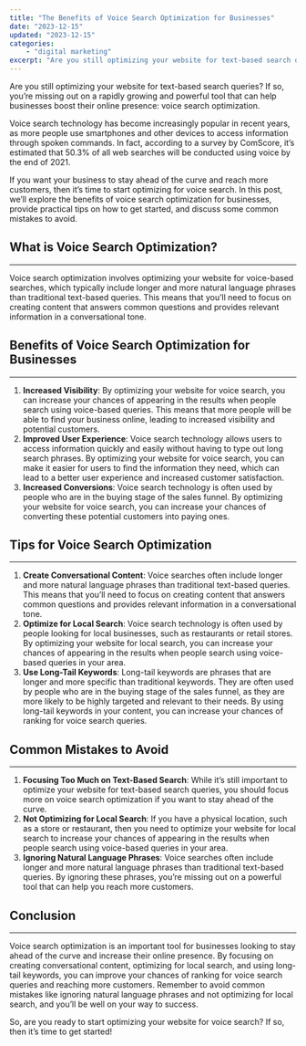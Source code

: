 ```yaml
---
title: "The Benefits of Voice Search Optimization for Businesses"
date: "2023-12-15"
updated: "2023-12-15"
categories: 
    - "digital marketing"
excerpt: "Are you still optimizing your website for text-based search queries? If so, you’re missing out on a rapidly growing and powerful tool that can help businesses boost their online presence: voice search optimization."
--- 
```

Are you still optimizing your website for text-based search queries? If so, you’re missing out on a rapidly growing and powerful tool that can help businesses boost their online presence: voice search optimization.

Voice search technology has become increasingly popular in recent years, as more people use smartphones and other devices to access information through spoken commands. In fact, according to a survey by ComScore, it’s estimated that 50.3% of all web searches will be conducted using voice by the end of 2021.

If you want your business to stay ahead of the curve and reach more customers, then it’s time to start optimizing for voice search. In this post, we’ll explore the benefits of voice search optimization for businesses, provide practical tips on how to get started, and discuss some common mistakes to avoid.

## What is Voice Search Optimization?
---------------------------------

Voice search optimization involves optimizing your website for voice-based searches, which typically include longer and more natural language phrases than traditional text-based queries. This means that you’ll need to focus on creating content that answers common questions and provides relevant information in a conversational tone.

## Benefits of Voice Search Optimization for Businesses
----------------------------------------------------

1. **Increased Visibility**: By optimizing your website for voice search, you can increase your chances of appearing in the results when people search using voice-based queries. This means that more people will be able to find your business online, leading to increased visibility and potential customers.
2. **Improved User Experience**: Voice search technology allows users to access information quickly and easily without having to type out long search phrases. By optimizing your website for voice search, you can make it easier for users to find the information they need, which can lead to a better user experience and increased customer satisfaction.
3. **Increased Conversions**: Voice search technology is often used by people who are in the buying stage of the sales funnel. By optimizing your website for voice search, you can increase your chances of converting these potential customers into paying ones.

## Tips for Voice Search Optimization
----------------------------------

1. **Create Conversational Content**: Voice searches often include longer and more natural language phrases than traditional text-based queries. This means that you’ll need to focus on creating content that answers common questions and provides relevant information in a conversational tone.
2. **Optimize for Local Search**: Voice search technology is often used by people looking for local businesses, such as restaurants or retail stores. By optimizing your website for local search, you can increase your chances of appearing in the results when people search using voice-based queries in your area.
3. **Use Long-Tail Keywords**: Long-tail keywords are phrases that are longer and more specific than traditional keywords. They are often used by people who are in the buying stage of the sales funnel, as they are more likely to be highly targeted and relevant to their needs. By using long-tail keywords in your content, you can increase your chances of ranking for voice search queries.

## Common Mistakes to Avoid
------------------------

1. **Focusing Too Much on Text-Based Search**: While it’s still important to optimize your website for text-based search queries, you should focus more on voice search optimization if you want to stay ahead of the curve.
2. **Not Optimizing for Local Search**: If you have a physical location, such as a store or restaurant, then you need to optimize your website for local search to increase your chances of appearing in the results when people search using voice-based queries in your area.
3. **Ignoring Natural Language Phrases**: Voice searches often include longer and more natural language phrases than traditional text-based queries. By ignoring these phrases, you’re missing out on a powerful tool that can help you reach more customers.

## Conclusion
----------

Voice search optimization is an important tool for businesses looking to stay ahead of the curve and increase their online presence. By focusing on creating conversational content, optimizing for local search, and using long-tail keywords, you can improve your chances of ranking for voice search queries and reaching more customers. Remember to avoid common mistakes like ignoring natural language phrases and not optimizing for local search, and you’ll be well on your way to success.

So, are you ready to start optimizing your website for voice search? If so, then it’s time to get started!